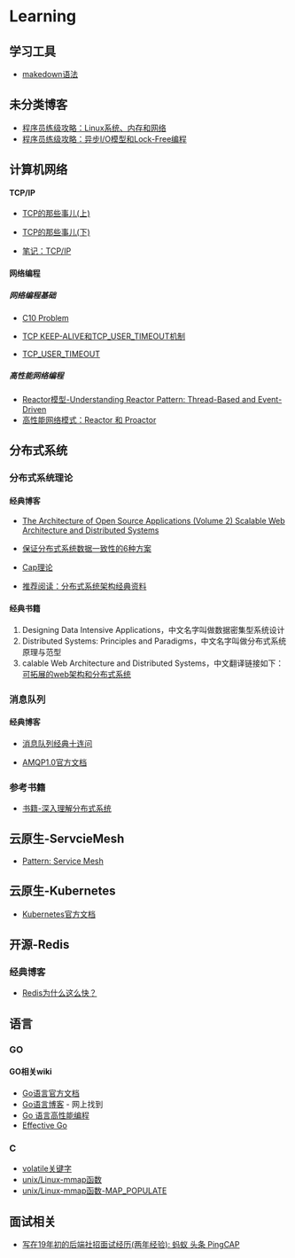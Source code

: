 # Learning
## 学习工具
- [makedown语法](https://www.jianshu.com/p/191d1e21f7ed)
## 未分类博客
- [程序员练级攻略：Linux系统、内存和网络](https://time.geekbang.org/column/article/9759)
- [程序员练级攻略：异步I/O模型和Lock-Free编程](https://time.geekbang.org/column/article/9851)
## 计算机网络
#### TCP/IP
- [TCP的那些事儿(上)](https://coolshell.cn/articles/11564.html) 

- [TCP的那些事儿(下)](https://coolshell.cn/articles/11609.html)

- [笔记：TCP/IP](https://github.com/zhan81776075/Learning/blob/main/%E8%AE%A1%E7%AE%97%E6%9C%BA%E5%9F%BA%E7%A1%80/%E8%AE%A1%E7%AE%97%E6%9C%BA%E7%BD%91%E7%BB%9C/tcpip.md)

#### 网络编程
##### 网络编程基础
- [C10 Problem](https://en.wikipedia.org/wiki/C10k_problem)

- [TCP KEEP-ALIVE和TCP_USER_TIMEOUT机制](https://blog.csdn.net/u014436243/article/details/116856572)

- [TCP_USER_TIMEOUT](https://xujianhai.fun/posts/tcp_user_timeout/)

##### 高性能网络编程
- [Reactor模型-Understanding Reactor Pattern: Thread-Based and Event-Driven](https://dzone.com/articles/understanding-reactor-pattern-thread-based-and-eve)
- [高性能网络模式：Reactor 和 Proactor](https://www.xiaolincoding.com/os/8_network_system/reactor.html#%E6%BC%94%E8%BF%9B)
## 分布式系统
### 分布式系统理论
#### 经典博客
- [The Architecture of Open Source Applications (Volume 2) Scalable Web Architecture and Distributed Systems](https://aosabook.org/en/v2/distsys.html)

- [保证分布式系统数据一致性的6种方案](https://cloud.tencent.com/developer/article/1041507)

- [Cap理论](https://cloud.tencent.com/developer/article/1860632)

- [推荐阅读：分布式系统架构经典资料](https://time.geekbang.org/column/article/2080)

#### 经典书籍
1. Designing Data Intensive Applications，中文名字叫做数据密集型系统设计
2. Distributed Systems: Principles and Paradigms，中文名字叫做分布式系统原理与范型
3. calable Web Architecture and Distributed Systems，中文翻译链接如下：[可拓展的web架构和分布式系统](http://nettee.github.io/posts/2016/Scalable-Web-Architecture-and-Distributed-Systems/)
### 消息队列
#### 经典博客
- [消息队列经典十连问](https://ost.51cto.com/posts/13284)

- [AMQP1.0官方文档](https://www.amqp.org/specification/1.0/amqp-org-download)

### 参考书籍
- [书籍-深入理解分布式系统](https://github.com/zhan81776075/Learning/tree/main/%E5%88%86%E5%B8%83%E5%BC%8F%E7%B3%BB%E7%BB%9F/%E5%88%86%E5%B8%83%E5%BC%8F%E7%B3%BB%E7%BB%9F%E7%90%86%E8%AE%BA)

## 云原生-ServcieMesh
- [Pattern: Service Mesh](https://philcalcado.com/2017/08/03/pattern_service_mesh.html)
## 云原生-Kubernetes
- [Kubernetes官方文档](https://kubernetes.io/zh-cn/docs/concepts/overview/working-with-objects/)

## 开源-Redis
### 经典博客
- [Redis为什么这么快？](https://juejin.cn/post/6978280894704386079)

## 语言
### GO
#### GO相关wiki
- [Go语言官方文档](https://go-zh.org/doc/)
- [Go语言博客](https://www.flysnow.org) - 网上找到
- [Go 语言高性能编程](https://geektutu.com/post/high-performance-go.html)
- [Effective Go](https://go.dev/doc/effective_go#allocation_new)
### C
- [volatile关键字](https://www.cnblogs.com/yc_sunniwell/archive/2010/07/14/1777432.html)
- [unix/Linux-mmap函数](https://cloud.tencent.com/developer/article/1797000)
- [unix/Linux-mmap函数-MAP_POPULATE](https://blog.yufeng.info/archives/2481)
## 面试相关
- [写在19年初的后端社招面试经历(两年经验): 蚂蚁 头条 PingCAP](https://github.com/aylei/interview)
